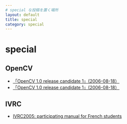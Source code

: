 ```yaml
---
# special な投稿を置く場所
layout: default
title: special
category: special
---
```


# special

## OpenCV
- [「OpenCV 1.0 release candidate 1」(2006-08-18）](opencv.html)
- [「OpenCV 1.0 release candidate 1」(2006-08-18）](OpenCV)

## IVRC
- [IVRC2005: participating manual for French students](IVRC2005ManuelPourEtudiant)